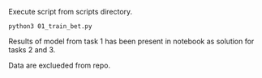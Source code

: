 Execute script from scripts directory.
```
python3 01_train_bet.py
```

Results of model from task 1 has been present in notebook as solution for tasks 2 and 3.

Data are exclueded from repo.
